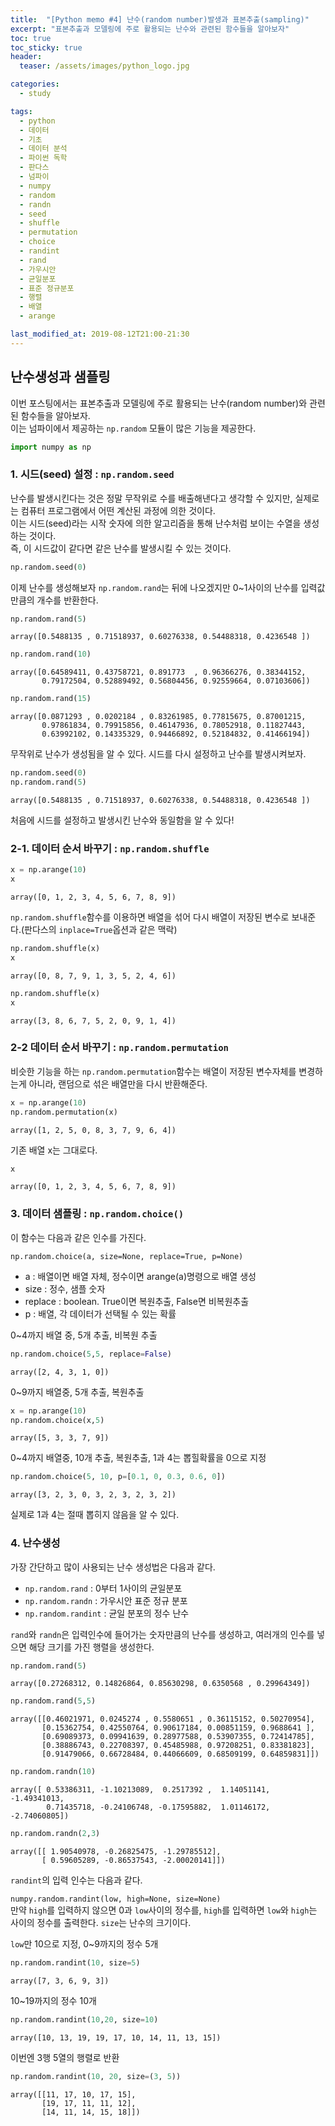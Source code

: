 ```yaml
---
title:  "[Python memo #4] 난수(random number)발생과 표본추출(sampling)"
excerpt: "표본추출과 모델링에 주로 활용되는 난수와 관련된 함수들을 알아보자"
toc: true
toc_sticky: true
header:
  teaser: /assets/images/python_logo.jpg

categories:
  - study

tags:
  - python
  - 데이터
  - 기초
  - 데이터 분석
  - 파이썬 독학
  - 판다스
  - 넘파이
  - numpy
  - random
  - randn
  - seed
  - shuffle
  - permutation
  - choice
  - randint
  - rand
  - 가우시안
  - 균일분포
  - 표준 정규분포
  - 행렬
  - 배열
  - arange

last_modified_at: 2019-08-12T21:00-21:30
---
```


## 난수생성과 샘플링  

이번 포스팅에서는 표본추출과 모델링에 주로 활용되는 난수(random number)와 관련된 함수들을 알아보자.  
이는 넘파이에서 제공하는 `np.random` 모듈이 많은 기능을 제공한다.  


```python
import numpy as np
```

### 1. 시드(seed) 설정 : `np.random.seed`

난수를 발생시킨다는 것은 정말 무작위로 수를 배출해낸다고 생각할 수 있지만, 실제로는 컴퓨터 프로그램에서 어떤 계산된 과정에 의한 것이다.  
이는 시드(seed)라는 시작 숫자에 의한 알고리즘을 통해 난수처럼 보이는 수열을 생성하는 것이다.  
즉, 이 시드값이 같다면 같은 난수를 발생시킬 수 있는 것이다.  


```python
np.random.seed(0)
```

이제 난수를 생성해보자 `np.random.rand`는 뒤에 나오겠지만 0~1사이의 난수를 입력값 만큼의 개수를 반환한다.  


```python
np.random.rand(5)
```




    array([0.5488135 , 0.71518937, 0.60276338, 0.54488318, 0.4236548 ])




```python
np.random.rand(10)
```




    array([0.64589411, 0.43758721, 0.891773  , 0.96366276, 0.38344152,
           0.79172504, 0.52889492, 0.56804456, 0.92559664, 0.07103606])




```python
np.random.rand(15)
```




    array([0.0871293 , 0.0202184 , 0.83261985, 0.77815675, 0.87001215,
           0.97861834, 0.79915856, 0.46147936, 0.78052918, 0.11827443,
           0.63992102, 0.14335329, 0.94466892, 0.52184832, 0.41466194])



무작위로 난수가 생성됨을 알 수 있다. 시드를 다시 설정하고 난수를 발생시켜보자.  


```python
np.random.seed(0)
np.random.rand(5)
```




    array([0.5488135 , 0.71518937, 0.60276338, 0.54488318, 0.4236548 ])



처음에 시드를 설정하고 발생시킨 난수와 동일함을 알 수 있다!  

### 2-1. 데이터 순서 바꾸기 : `np.random.shuffle`


```python
x = np.arange(10)
x
```




    array([0, 1, 2, 3, 4, 5, 6, 7, 8, 9])



`np.random.shuffle`함수를 이용하면 배열을 섞어 다시 배열이 저장된 변수로 보내준다.(판다스의 `inplace=True`옵션과 같은 맥락)  


```python
np.random.shuffle(x)
x
```




    array([0, 8, 7, 9, 1, 3, 5, 2, 4, 6])




```python
np.random.shuffle(x)
x
```




    array([3, 8, 6, 7, 5, 2, 0, 9, 1, 4])



### 2-2 데이터 순서 바꾸기 : `np.random.permutation`

비슷한 기능을 하는 `np.random.permutation`함수는 배열이 저장된 변수자체를 변경하는게 아니라, 랜덤으로 섞은 배열만을 다시 반환해준다.


```python
x = np.arange(10)
np.random.permutation(x)
```




    array([1, 2, 5, 0, 8, 3, 7, 9, 6, 4])



기존 배열 x는 그대로다.  


```python
x
```




    array([0, 1, 2, 3, 4, 5, 6, 7, 8, 9])



### 3. 데이터 샘플링 : `np.random.choice()`  

이 함수는 다음과 같은 인수를 가진다.  


`np.random.choice(a, size=None, replace=True, p=None)`  
- a : 배열이면 배열 자체, 정수이면 arange(a)명령으로 배열 생성  
- size : 정수, 샘플 숫자  
- replace : boolean. True이면 복원추출, False면 비복원추출  
- p : 배열, 각 데이터가 선택될 수 있는 확률  

0~4까지 배열 중, 5개 추출, 비복원 추출


```python
np.random.choice(5,5, replace=False)
```




    array([2, 4, 3, 1, 0])



0~9까지 배열중, 5개 추출, 복원추출


```python
x = np.arange(10)
np.random.choice(x,5)
```




    array([5, 3, 3, 7, 9])



0~4까지 배열중, 10개 추출, 복원추출, 1과 4는 뽑힐확률을 0으로 지정  


```python
np.random.choice(5, 10, p=[0.1, 0, 0.3, 0.6, 0])
```




    array([3, 2, 3, 0, 3, 2, 3, 2, 3, 2])



실제로 1과 4는 절때 뽑히지 않음을 알 수 있다.  

### 4. 난수생성  

가장 간단하고 많이 사용되는 난수 생성법은 다음과 같다.  

- `np.random.rand` : 0부터 1사이의 균일분포  
- `np.random.randn` : 가우시안 표준 정규 분포  
- `np.random.randint` : 균일 분포의 정수 난수  

`rand`와 `randn`은 입력인수에 들어가는 숫자만큼의 난수를 생성하고, 여러개의 인수를 넣으면 해당 크기를 가진 행렬을 생성한다.  


```python
np.random.rand(5)
```




    array([0.27268312, 0.14826864, 0.85630298, 0.6350568 , 0.29964349])




```python
np.random.rand(5,5)
```




    array([[0.46021971, 0.0245274 , 0.5580651 , 0.36115152, 0.50270954],
           [0.15362754, 0.42550764, 0.90617184, 0.00851159, 0.9688641 ],
           [0.69089373, 0.09941639, 0.28977588, 0.53907355, 0.72414785],
           [0.38886743, 0.22708397, 0.45485988, 0.97208251, 0.83381823],
           [0.91479066, 0.66728484, 0.44066609, 0.68509199, 0.64859831]])




```python
np.random.randn(10)
```




    array([ 0.53386311, -1.10213089,  0.2517392 ,  1.14051141, -1.49341013,
            0.71435718, -0.24106748, -0.17595882,  1.01146172, -2.74060805])




```python
np.random.randn(2,3)
```




    array([[ 1.90540978, -0.26825475, -1.29785512],
           [ 0.59605289, -0.86537543, -2.00020141]])



`randint`의 입력 인수는 다음과 같다.  


`numpy.random.randint(low, high=None, size=None)`  
만약 `high`를 입력하지 않으면 0과 `low`사이의 정수를, `high`를 입력하면 `low`와 `high`는 사이의 정수를 출력한다. `size`는 난수의 크기이다.  

`low`만 10으로 지정, 0~9까지의 정수 5개


```python
np.random.randint(10, size=5)
```




    array([7, 3, 6, 9, 3])



10~19까지의 정수 10개


```python
np.random.randint(10,20, size=10)
```




    array([10, 13, 19, 19, 17, 10, 14, 11, 13, 15])



이번엔 3행 5열의 행렬로 반환  


```python
np.random.randint(10, 20, size=(3, 5))
```




    array([[11, 17, 10, 17, 15],
           [19, 17, 11, 11, 12],
           [14, 11, 14, 15, 18]])




